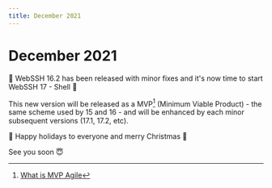 ```yaml
---
title: December 2021
---
```


# December 2021
:gift: WebSSH 16.2 has been released with minor fixes and it's now time to start WebSSH 17 - Shell :shell:

This new version will be released as a MVP[^1] (Minimum Viable Product) - the same scheme used by 15 and 16 - and will be enhanced by each minor subsequent versions (17.1, 17.2, etc).

:christmas_tree: Happy holidays to everyone and merry Christmas :santa:

See you soon :innocent:

[^1]: [What is MVP Agile](https://www.mindk.com/blog/what-is-mvp-agile/)